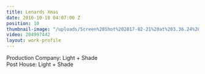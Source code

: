```yaml
---
title: Lenards Xmas
date: 2016-10-18 04:07:00 Z
position: 10
thumbnail-image: "/uploads/Screen%20Shot%202017-02-21%20at%203.36.24%20pm.png"
video: 204997442
layout: work-profile
---
```


Production Company: Light + Shade<br>
Post House: Light + Shade<br> 
